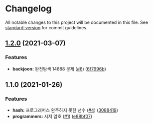 # Changelog

All notable changes to this project will be documented in this file. See [standard-version](https://github.com/conventional-changelog/standard-version) for commit guidelines.

## [1.2.0](https://github.com/Nexters-Algorithm-Study/deo_algorythm/compare/v1.1.0...v1.2.0) (2021-03-07)


### Features

* **backjoon:** 완전탐색 14888 문제 ([#6](https://github.com/Nexters-Algorithm-Study/deo_algorythm/issues/6)) ([6f7996b](https://github.com/Nexters-Algorithm-Study/deo_algorythm/commit/6f7996b4e41d3f28f44bc3b76e1ed58c2e38a9ef))

## 1.1.0 (2021-01-26)


### Features

* **hash:** 프로그래머스 완주하지 못한 선수 ([#4](https://github.com/Nexters-Algorithm-Study/deo_algorythm/issues/4)) ([3088419](https://github.com/Nexters-Algorithm-Study/deo_algorythm/commit/308841950aa8437a5eec925fcd326fa4a6f62145))
* **programmers:** 시저 암호 ([#1](https://github.com/Nexters-Algorithm-Study/deo_algorythm/issues/1)) ([e88bf07](https://github.com/Nexters-Algorithm-Study/deo_algorythm/commit/e88bf07ef8d909dddd86fffae4a058bff1d3a730))
